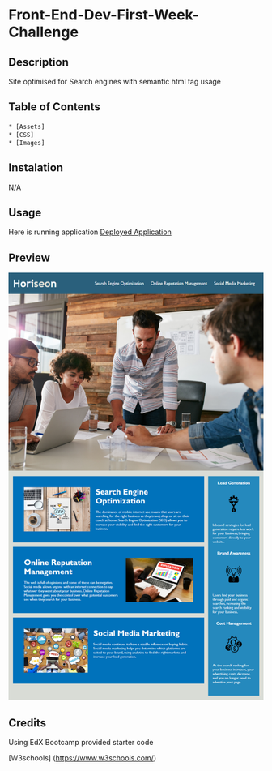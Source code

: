 # Front-End-Dev-First-Week-Challenge

## Description

Site optimised for Search engines with semantic html tag usage

## Table of Contents

    * [Assets]
    * [CSS]
    * [Images]

## Instalation

N/A

## Usage

Here is running application [Deployed Application](https://rexactor.github.io/Front-End-Dev-First-Week-Challenge/#search-engine-optimization)

## Preview

![alt text](assets/images/screenshot.png)

## Credits

Using EdX Bootcamp provided starter code

[W3schools] (https://www.w3schools.com/)
